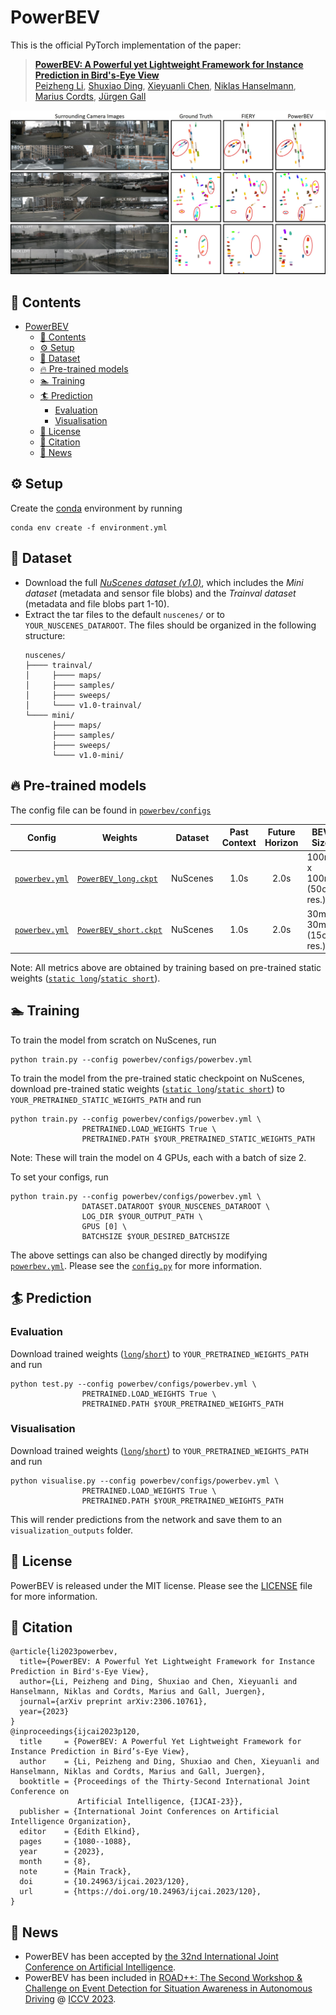 # PowerBEV
This is the official PyTorch implementation of the paper: 
> [**PowerBEV: A Powerful yet Lightweight Framework for Instance Prediction in Bird's-Eye View**](https://www.ijcai.org/proceedings/2023/0120.pdf)  
> [Peizheng Li](https://edwardleelpz.github.io/), [Shuxiao Ding](https://scholar.google.com/citations?user=QPLytlUAAAAJ&hl=en&oi=ao), [Xieyuanli Chen](https://xieyuanli-chen.com/), [Niklas Hanselmann](https://lasnik.github.io/), [Marius Cordts](https://scholar.google.com/citations?user=RM0ik8wAAAAJ&hl=en&oi=ao), [Jürgen Gall](https://scholar.google.com/citations?user=1CLaPMEAAAAJ&hl=en&oi=ao)

![](.github/demo.jpg)

## 📃 Contents
- [PowerBEV](#powerbev)
  - [📃 Contents](#-contents)
  - [⚙️ Setup](#️-setup)
  - [📁 Dataset](#-dataset)
  - [🔥 Pre-trained models](#-pre-trained-models)
  - [🏊 Training](#-training)
  - [🏄 Prediction](#-prediction)
    - [Evaluation](#evaluation)
    - [Visualisation](#visualisation)
  - [📜 License](#-license)
  - [🔗 Citation](#-citation)
  - [📰 News](#-news)

## ⚙️ Setup
Create the [conda](https://docs.conda.io/en/latest/miniconda.html) environment by running 
```
conda env create -f environment.yml
```

## 📁 Dataset
- Download the full [*NuScenes dataset (v1.0)*](https://www.nuscenes.org/download), which includes the *Mini dataset* (metadata and sensor file blobs) and the *Trainval dataset* (metadata and file blobs part 1-10).
- Extract the tar files to the default `nuscenes/` or to `YOUR_NUSCENES_DATAROOT`. The files should be organized in the following structure:
  ```
  nuscenes/
  ├──── trainval/
  │     ├──── maps/
  │     ├──── samples/
  │     ├──── sweeps/
  │     └──── v1.0-trainval/
  └──── mini/
        ├──── maps/
        ├──── samples/
        ├──── sweeps/
        └──── v1.0-mini/
  ```

## 🔥 Pre-trained models
The config file can be found in [`powerbev/configs`](powerbev/configs)  

| Config | Weights | Dataset | Past Context | Future Horizon | BEV Size | IoU | VPQ |
|-|-|-|:-:|:-:|-|:-:|:-:|
| [`powerbev.yml`](powerbev/configs/powerbev.yml) | [`PowerBEV_long.ckpt`](https://drive.google.com/file/d/1P33nD6nt8IjnvKTd4WlTKWbarFdCE34f/view?usp=sharing) | NuScenes| 1.0s | 2.0s | 100m x 100m (50cm res.) | 39.3 | 33.8 |
| [`powerbev.yml`](powerbev/configs/powerbev.yml) | [`PowerBEV_short.ckpt`](https://drive.google.com/file/d/1-T4R6vC2HHhqxXeUeUg-CuViA5XdQEcV/view?usp=sharing) | NuScenes| 1.0s | 2.0s | 30m x 30m (15cm res.) | 62.5 | 55.5 |  

Note: All metrics above are obtained by training based on pre-trained static weights ([`static long`](https://drive.google.com/file/d/16bnG3kI_J3JkFGGxMuQfz879QFz7SVhj/view?usp=sharing)/[`static short`](https://drive.google.com/file/d/1Jwb2UjNEuamwNmBZ_R-DAW91dhxi4_6J/view?usp=sharing)).

## 🏊 Training
To train the model from scratch on NuScenes, run

```
python train.py --config powerbev/configs/powerbev.yml
```

To train the model from the pre-trained static checkpoint on NuScenes, download pre-trained static weights ([`static long`](https://drive.google.com/file/d/16bnG3kI_J3JkFGGxMuQfz879QFz7SVhj/view?usp=sharing)/[`static short`](https://drive.google.com/file/d/1Jwb2UjNEuamwNmBZ_R-DAW91dhxi4_6J/view?usp=sharing)) to `YOUR_PRETRAINED_STATIC_WEIGHTS_PATH` and run

```
python train.py --config powerbev/configs/powerbev.yml \
                PRETRAINED.LOAD_WEIGHTS True \
                PRETRAINED.PATH $YOUR_PRETRAINED_STATIC_WEIGHTS_PATH
```

Note: These will train the model on 4 GPUs, each with a batch of size 2. 

To set your configs, run

```
python train.py --config powerbev/configs/powerbev.yml \
                DATASET.DATAROOT $YOUR_NUSCENES_DATAROOT \
                LOG_DIR $YOUR_OUTPUT_PATH \
                GPUS [0] \
                BATCHSIZE $YOUR_DESIRED_BATCHSIZE
```

The above settings can also be changed directly by modifying [`powerbev.yml`](powerbev/configs/powerbev.yml). Please see the [`config.py`](powerbev/config.py) for more information.  

## 🏄 Prediction
### Evaluation
Download trained weights ([`long`](https://drive.google.com/file/d/1P33nD6nt8IjnvKTd4WlTKWbarFdCE34f/view?usp=sharing)/[`short`](https://drive.google.com/file/d/1-T4R6vC2HHhqxXeUeUg-CuViA5XdQEcV/view?usp=sharing)) to `YOUR_PRETRAINED_WEIGHTS_PATH` and run
```
python test.py --config powerbev/configs/powerbev.yml \
                PRETRAINED.LOAD_WEIGHTS True \
                PRETRAINED.PATH $YOUR_PRETRAINED_WEIGHTS_PATH
```

### Visualisation
Download trained weights ([`long`](https://drive.google.com/file/d/1P33nD6nt8IjnvKTd4WlTKWbarFdCE34f/view?usp=sharing)/[`short`](https://drive.google.com/file/d/1-T4R6vC2HHhqxXeUeUg-CuViA5XdQEcV/view?usp=sharing)) to `YOUR_PRETRAINED_WEIGHTS_PATH` and run
```
python visualise.py --config powerbev/configs/powerbev.yml \
                PRETRAINED.LOAD_WEIGHTS True \
                PRETRAINED.PATH $YOUR_PRETRAINED_WEIGHTS_PATH
```
This will render predictions from the network and save them to an `visualization_outputs` folder.

## 📜 License
PowerBEV is released under the MIT license. Please see the [LICENSE](LICENSE) file for more information.

## 🔗 Citation
```
@article{li2023powerbev,
  title={PowerBEV: A Powerful Yet Lightweight Framework for Instance Prediction in Bird's-Eye View},
  author={Li, Peizheng and Ding, Shuxiao and Chen, Xieyuanli and Hanselmann, Niklas and Cordts, Marius and Gall, Juergen},
  journal={arXiv preprint arXiv:2306.10761},
  year={2023}
}
@inproceedings{ijcai2023p120,
  title     = {PowerBEV: A Powerful Yet Lightweight Framework for Instance Prediction in Bird’s-Eye View},
  author    = {Li, Peizheng and Ding, Shuxiao and Chen, Xieyuanli and Hanselmann, Niklas and Cordts, Marius and Gall, Juergen},
  booktitle = {Proceedings of the Thirty-Second International Joint Conference on
               Artificial Intelligence, {IJCAI-23}},
  publisher = {International Joint Conferences on Artificial Intelligence Organization},
  editor    = {Edith Elkind},
  pages     = {1080--1088},
  year      = {2023},
  month     = {8},
  note      = {Main Track},
  doi       = {10.24963/ijcai.2023/120},
  url       = {https://doi.org/10.24963/ijcai.2023/120},
}
```

## 📰 News
- PowerBEV has been accepted by [the 32nd International Joint Conference on Artificial Intelligence](https://ijcai-23.org/).
- PowerBEV has been included in [ROAD++: The Second Workshop & Challenge on Event Detection for Situation Awareness in Autonomous Driving](https://sites.google.com/view/road-plus-plus/home) @ [ICCV 2023](https://iccv2023.thecvf.com/).